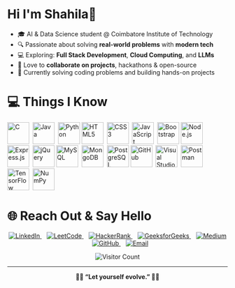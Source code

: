 # Hi I'm Shahila👋

- 🎓 AI & Data Science student @ Coimbatore Institute of Technology  
- 🔍 Passionate about solving **real-world problems** with **modern tech**  
- 💻 Exploring: **Full Stack Development**, **Cloud Computing**, and **LLMs**  
- 👯 Love to **collaborate on projects**, hackathons & open-source  
- 💬 Currently solving coding problems and building hands-on projects





# 💻 Things I Know
<p align="left">
  <img src="https://cdn.jsdelivr.net/gh/devicons/devicon/icons/c/c-original.svg" title="C" width="50" height="50"/>&nbsp;
  <img src="https://cdn.jsdelivr.net/gh/devicons/devicon/icons/java/java-original.svg" title="Java" width="50" height="50"/>&nbsp;
  <img src="https://cdn.jsdelivr.net/gh/devicons/devicon/icons/python/python-original.svg" title="Python" width="50" height="50"/>
  <img src="https://cdn.jsdelivr.net/gh/devicons/devicon/icons/html5/html5-original.svg" title="HTML5" width="50" height="50"/>&nbsp;
  <img src="https://cdn.jsdelivr.net/gh/devicons/devicon/icons/css3/css3-original.svg" title="CSS3" width="50" height="50"/>&nbsp;
  <img src="https://cdn.jsdelivr.net/gh/devicons/devicon/icons/javascript/javascript-original.svg" title="JavaScript" width="50" height="50"/>&nbsp;
  <img src="https://cdn.jsdelivr.net/gh/devicons/devicon/icons/bootstrap/bootstrap-plain.svg" title="Bootstrap" width="50" height="50"/>
  <img src="https://cdn.jsdelivr.net/gh/devicons/devicon/icons/nodejs/nodejs-original.svg" title="Node.js" width="50" height="50"/>&nbsp;
  <img src="https://cdn.jsdelivr.net/gh/devicons/devicon/icons/express/express-original.svg" title="Express.js" width="50" height="50"/>&nbsp;
  <img src="https://cdn.jsdelivr.net/gh/devicons/devicon/icons/jquery/jquery-original.svg" title="jQuery" width="50" height="50"/>
  <img src="https://cdn.jsdelivr.net/gh/devicons/devicon/icons/mysql/mysql-original.svg" title="MySQL" width="50" height="50"/>&nbsp;
  <img src="https://cdn.jsdelivr.net/gh/devicons/devicon/icons/mongodb/mongodb-original.svg" title="MongoDB" width="50" height="50"/>&nbsp;
  <img src="https://cdn.jsdelivr.net/gh/devicons/devicon/icons/postgresql/postgresql-original.svg" title="PostgreSQL" width="50" height="50"/>
  <img src="https://cdn.jsdelivr.net/gh/devicons/devicon/icons/github/github-original.svg" title="GitHub" width="50" height="50"/>&nbsp;
  <img src="https://cdn.jsdelivr.net/gh/devicons/devicon/icons/vscode/vscode-original.svg" title="Visual Studio Code" width="50" height="50"/>&nbsp;
  <img src="https://upload.wikimedia.org/wikipedia/commons/c/c2/Postman_%28software%29.png" title="Postman" width="50" height="50"/>&nbsp;
  <img src="https://upload.wikimedia.org/wikipedia/commons/2/2d/Tensorflow_logo.svg" title="TensorFlow" width="50" height="50"/>&nbsp;
  <img src="https://upload.wikimedia.org/wikipedia/commons/3/31/NumPy_logo_2020.svg" title="NumPy" width="50" height="50"/>
 

</p>


# 🌐 Reach Out & Say Hello
<p align="center">
  <!-- LinkedIn -->
  <a href="https://www.linkedin.com/in/shahila-sulthana-0b3b662b3/" target="_blank" title="LinkedIn">
    <img src="https://img.shields.io/badge/LinkedIn-0A66C2?style=for-the-badge&logo=linkedin&logoColor=white" alt="LinkedIn"/>
  </a>&nbsp;&nbsp;
  
  <!-- LeetCode -->
  <a href="https://leetcode.com/u/shahilasulthana/" target="_blank" title="LeetCode">
    <img src="https://img.shields.io/badge/LeetCode-FFA116?style=for-the-badge&logo=leetcode&logoColor=black" alt="LeetCode"/>
  </a>&nbsp;&nbsp;
  
  <!-- HackerRank -->
  <a href="https://www.hackerrank.com/profile/shahilasulthana" target="_blank" title="HackerRank">
    <img src="https://img.shields.io/badge/HackerRank-2EC866?style=for-the-badge&logo=hackerrank&logoColor=white" alt="HackerRank"/>
  </a>&nbsp;&nbsp;
  
  <!-- GeeksforGeeks -->
  <a href="https://www.geeksforgeeks.org/user/shahilasvj3a/" target="_blank" title="GeeksforGeeks">
    <img src="https://img.shields.io/badge/GeeksforGeeks-0F9D58?style=for-the-badge&logo=geeksforgeeks&logoColor=white" alt="GeeksforGeeks"/>
  </a>&nbsp;&nbsp;
  
  <!-- Medium -->
  <a href="https://medium.com/@shahilasulthana" target="_blank" title="Medium">
    <img src="https://img.shields.io/badge/Medium-000000?style=for-the-badge&logo=medium&logoColor=white" alt="Medium"/>
  </a>&nbsp;&nbsp;
  
  <!-- GitHub -->
  <a href="https://github.com/shahilasulthana" target="_blank" title="GitHub">
    <img src="https://img.shields.io/badge/GitHub-181717?style=for-the-badge&logo=github&logoColor=white" alt="GitHub"/>
  </a>&nbsp;&nbsp;
  
  <!-- Email -->
  <a href="mailto:shahilasulthana@gmail.com" target="_blank" title="Email">
    <img src="https://img.shields.io/badge/Email-D14836?style=for-the-badge&logo=gmail&logoColor=white" alt="Email"/>
  </a>
</p>

<p align="center">
  <img src="https://komarev.com/ghpvc/?username=shahilasulthana&style=flat-square&color=blue" alt="Visitor Count"/>
</p>

---

<p align="center">
  <b>🌸🦋 “Let yourself evolve.” 🌿✨</b>
</p>






